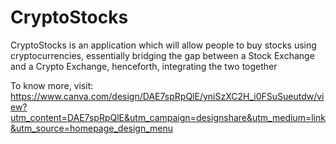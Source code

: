 # CryptoStocks
CryptoStocks is an application which will allow people to buy stocks using cryptocurrencies, essentially bridging the gap between a Stock Exchange and a Crypto Exchange, henceforth, integrating the two together

To know more, visit:
https://www.canva.com/design/DAE7spRpQlE/yniSzXC2H_i0FSuSueutdw/view?utm_content=DAE7spRpQlE&utm_campaign=designshare&utm_medium=link&utm_source=homepage_design_menu
